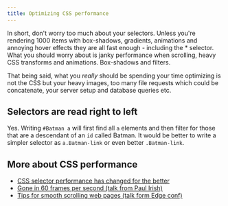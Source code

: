 ```yaml
---
title: Optimizing CSS performance
---
```


In short, don't worry too much about your selectors. Unless you're rendering 1000 items with box-shadows, gradients, animations and annoying hover effects they are all fast enough - including the * selector. What you should worry about is janky performance when scrolling, heavy CSS transforms and animations. Box-shadows and filters.

That being said, what you _really_ should be spending your time optimizing is not the CSS but your heavy images, too many file requests which could be concatenate, your server setup and database queries etc.

## Selectors are read right to left

Yes. Writing `#Batman a` will first find all `a` elements and then filter for those that are a descendant of an `id` called Batman. It would be better to write a simpler selector as `a.Batman-link` or even better `.Batman-link`.

## More about CSS performance

- [CSS selector performance has changed for the better](http://calendar.perfplanet.com/2011/css-selector-performance-has-changed-for-the-better/)
- [Gone in 60 frames per second (talk from Paul Irish)](http://dl.dropbox.com/u/70775642/talks/performance/jqueryto/slides/index.html#1)
- [Tips for smooth scrolling web pages (talk form Edge conf)](http://chrislord.net/index.php/2013/02/11/tips-for-smooth-scrolling-web-pages-edgeconf-follow-up)
